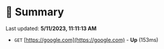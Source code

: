 # 📖 Summary
Last updated: **5/11/2023, 11:11:13 AM**

- `GET` [https://google.com](https://google.com) - **Up** (153ms)
